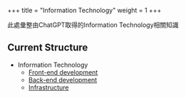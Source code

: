 +++
title = "Information Technology"
weight = 1
+++

此處彙整由ChatGPT取得的Information Technology相關知識

## Current Structure
- Information Technology
  - [Front-end development](https://learninfun.github.io/learn-with-ai/zh-tw/ai-knowledge-hub/it/front-end-development/)
  - [Back-end development](https://learninfun.github.io/learn-with-ai/zh-tw/ai-knowledge-hub/it/back-end-development/)
  - [Infrastructure](https://learninfun.github.io/learn-with-ai/zh-tw/ai-knowledge-hub/it/infrastructure/)
